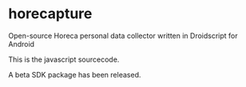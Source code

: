 # horecapture
Open-source Horeca personal data collector written in Droidscript for Android

This is the javascript sourcecode.

A beta SDK package has been released.
